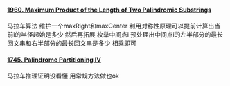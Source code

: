 #### [1960. Maximum Product of the Length of Two Palindromic Substrings](https://leetcode.cn/problems/maximum-product-of-the-length-of-two-palindromic-substrings/)
马拉车算法 维护一个maxRight和maxCenter 利用对称性原理可以提前计算出当前i的半径起始是多少 然后再拓展 
枚举中间点i 预处理出中间点i的左半部分的最长回文串和右半部分的最长回文串是多少 相乘即可 

#### [1745. Palindrome Partitioning IV](https://leetcode.cn/problems/palindrome-partitioning-iv/)
马拉车推理证明没看懂 用常规方法做也ok
<!--stackedit_data:
eyJoaXN0b3J5IjpbLTEzNTc5NzY1MjRdfQ==
-->